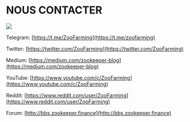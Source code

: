 # NOUS CONTACTER

![](/contactus.png)

Telegram: [https://t.me/ZooFarming](https://t.me/zoofarming)

Twitter: [https://twitter.com/ZooFarming](https://twitter.com/ZooFarming) 

Medium: [https://medium.com/zookeeper-blog](https://medium.com/zookeeper-blog) 

YouTube: [https://www.youtube.com/c/ZooFarming](https://www.youtube.com/c/ZooFarming)

Reddit: [https://www.reddit.com/user/ZooFarming](https://www.reddit.com/user/ZooFarming) 

Forum: [http://bbs.zookeeper.finance](http://bbs.zookeeper.finance)
